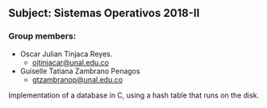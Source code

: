 ## Subject: Sistemas Operativos 2018-II
### Group members:
* Oscar Julian Tinjaca Reyes.         	
	* ojtinjacar@unal.edu.co
* Guiselle Tatiana Zambrano Penagos 	
	* gtzambranop@unal.edu.co


Implementation of a database in C, using a hash table that runs on the disk.

